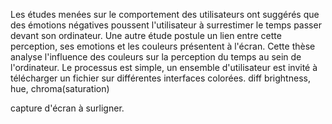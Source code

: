 Les études menées sur le comportement des utilisateurs ont suggérés que des émotions négatives poussent l'utilisateur à surrestimer le temps passer devant son ordinateur. Une autre étude postule un lien entre cette perception, ses emotions et les couleurs présentent à l'écran.
Cette thèse analyse l'influence des couleurs sur la perception du temps au sein de l'ordinateur. Le processus est simple, un ensemble d'utilisateur est invité à télécharger un fichier sur différentes interfaces colorées. diff brightness, hue, chroma(saturation)

capture d'écran à surligner.
